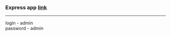 ### Express app [link](https://express-user-rest.herokuapp.com/login)
--- ---
login - admin <br/>
password - admin
